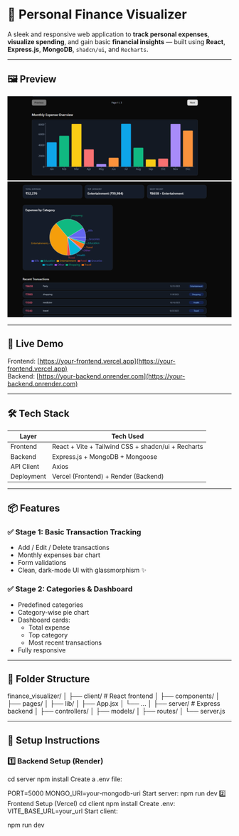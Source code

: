 # 💸 Personal Finance Visualizer

A sleek and responsive web application to **track personal expenses**, **visualize spending**, and gain basic **financial insights** — built using **React**, **Express.js**, **MongoDB**, `shadcn/ui`, and `Recharts`.

---

## 🖼️ Preview

![Home Page](./client/public/home-preview.png)  
![Dashboard](./client/public/dashboard-preview.png)

---

## 🚀 Live Demo

Frontend: [https://your-frontend.vercel.app](https://your-frontend.vercel.app)  
Backend: [https://your-backend.onrender.com](https://your-backend.onrender.com)

---

## 🛠️ Tech Stack

| Layer       | Tech Used                                      |
|-------------|------------------------------------------------|
| Frontend    | React + Vite + Tailwind CSS + shadcn/ui + Recharts |
| Backend     | Express.js + MongoDB + Mongoose                |
| API Client  | Axios                                          |
| Deployment  | Vercel (Frontend) + Render (Backend)           |

---

## 📦 Features

### ✅ Stage 1: Basic Transaction Tracking

- Add / Edit / Delete transactions
- Monthly expenses bar chart
- Form validations
- Clean, dark-mode UI with glassmorphism ✨

### ✅ Stage 2: Categories & Dashboard

- Predefined categories
- Category-wise pie chart
- Dashboard cards:
  - Total expense
  - Top category
  - Most recent transactions
- Fully responsive

---

## 📁 Folder Structure

finance_visualizer/
│
├── client/ # React frontend
│ ├── components/
│ ├── pages/
│ ├── lib/
│ ├── App.jsx
│ └── ...
│
├── server/ # Express backend
│ ├── controllers/
│ ├── models/
│ ├── routes/
│ └── server.js

---

## 🔧 Setup Instructions

### 1️⃣ Backend Setup (Render)
cd server
npm install
Create a .env file:

PORT=5000
MONGO_URI=your-mongodb-uri
Start server:
npm run dev
2️⃣ Frontend Setup (Vercel)
cd client
npm install
Create .env:
VITE_BASE_URL=your_url
Start client:

npm run dev
